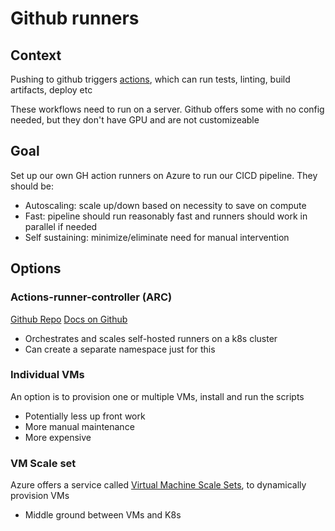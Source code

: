# Github runners

## Context

Pushing to github triggers [actions](https://docs.github.com/en/actions), which can run tests, linting, build artifacts, deploy etc

These workflows need to run on a server.  Github offers some with no config needed, but they don't have GPU and are not customizeable

## Goal

Set up our own GH action runners on Azure to run our CICD pipeline.  They should be:

* Autoscaling: scale up/down based on necessity to save on compute
* Fast: pipeline should run reasonably fast and runners should work in parallel if needed
* Self sustaining: minimize/eliminate need for manual intervention

## Options

### Actions-runner-controller (ARC)

[Github Repo](https://github.com/actions/actions-runner-controller)
[Docs on Github](https://docs.github.com/en/actions/hosting-your-own-runners/managing-self-hosted-runners-with-actions-runner-controller/quickstart-for-actions-runner-controller)

* Orchestrates and scales self-hosted runners on a k8s cluster
* Can create a separate namespace just for this

### Individual VMs

An option is to provision one or multiple VMs, install and run the scripts

* Potentially less up front work
* More manual maintenance
* More expensive

### VM Scale set

Azure offers a service called [Virtual Machine Scale Sets](https://learn.microsoft.com/en-us/azure/virtual-machine-scale-sets/overview), to dynamically provision VMs

* Middle ground between VMs and K8s
